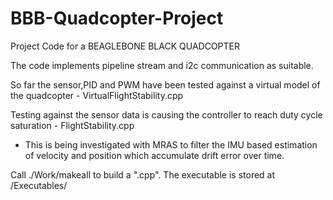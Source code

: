 # BBB-Quadcopter-Project
Project Code for a BEAGLEBONE BLACK QUADCOPTER

The code implements pipeline stream and i2c communication as suitable. 

So far the sensor,PID and PWM have been tested against a virtual model of the quadcopter - VirtualFlightStability.cpp

Testing against the sensor data is causing the controller to reach duty cycle saturation - FlightStability.cpp
- This is being investigated with MRAS to filter the IMU based estimation of velocity and position which accumulate drift error over time.

Call ./Work/makeall to build a ".cpp". The executable is stored at /Executables/
